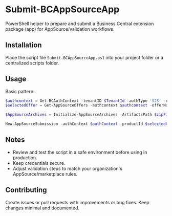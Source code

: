 # Submit-BCAppSourceApp

PowerShell helper to prepare and submit a Business Central extension package (app) for AppSource/validation workflows.

## Installation
Place the script file `Submit-BCAppSourceApp.ps1` into your project folder or a centralized scripts folder.

## Usage
Basic pattern:
```powershell
$authcontext = Get-BCAuthContext -tenantID $TenantId -authType 'S2S' -clientId $clientId -clientSecret $clientSecret
$selectedOffer = Get-AppSourceOffers -authcontext $authcontext -offerName $offerName

$AppSourceArchives = Initialize-AppSourceArchives -ArtifactsPath $zipFilePath -OfferName $selectedOffer.name -mainApp $appFile -libraryApps 'all'

New-AppSourceSubmission -authContext $authContext -productId $selectedOffer.id -appFile $AppSourceArchives.mainAppFile -libraryAppFiles $AppSourceArchives.libraryAppFiles -autoPromote -Force
```
## Notes
- Review and test the script in a safe environment before using in production.
- Keep credentials secure.
- Adjust validation steps to match your organization's AppSource/marketplace rules.

## Contributing
Create issues or pull requests with improvements or bug fixes. Keep changes minimal and documented.